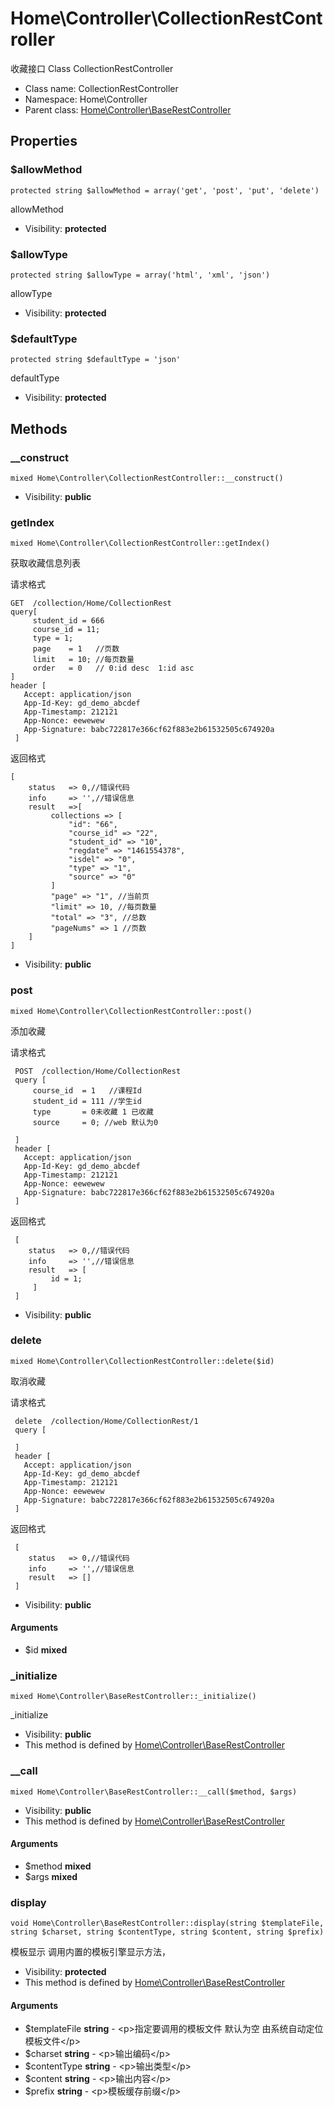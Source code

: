 Home\Controller\CollectionRestController
===============

收藏接口
Class CollectionRestController




* Class name: CollectionRestController
* Namespace: Home\Controller
* Parent class: [Home\Controller\BaseRestController](Home-Controller-BaseRestController.md)





Properties
----------


### $allowMethod

    protected string $allowMethod = array('get', 'post', 'put', 'delete')

allowMethod



* Visibility: **protected**


### $allowType

    protected string $allowType = array('html', 'xml', 'json')

allowType



* Visibility: **protected**


### $defaultType

    protected string $defaultType = 'json'

defaultType



* Visibility: **protected**


Methods
-------


### __construct

    mixed Home\Controller\CollectionRestController::__construct()





* Visibility: **public**




### getIndex

    mixed Home\Controller\CollectionRestController::getIndex()

获取收藏信息列表

请求格式
```
GET  /collection/Home/CollectionRest
query[
     student_id = 666
     course_id = 11;
     type = 1;
     page    = 1   //页数
     limit   = 10; //每页数量
     order   = 0   // 0:id desc  1:id asc
]
header [
   Accept: application/json
   App-Id-Key: gd_demo_abcdef
   App-Timestamp: 212121
   App-Nonce: eewewew
   App-Signature: babc722817e366cf62f883e2b61532505c674920a
 ]
```
返回格式
```
[
    status   => 0,//错误代码
    info     => '',//错误信息
    result   =>[
         collections => [
             "id": "66",
             "course_id" => "22",
             "student_id" => "10",
             "regdate" => "1461554378",
             "isdel" => "0",
             "type" => "1",
             "source" => "0"
         ]
         "page" => "1", //当前页
         "limit" => 10, //每页数量
         "total" => "3", //总数
         "pageNums" => 1 //页数
    ]
]
```

* Visibility: **public**




### post

    mixed Home\Controller\CollectionRestController::post()

添加收藏

请求格式
```
 POST  /collection/Home/CollectionRest
 query [
     course_id  = 1   //课程Id
     student_id = 111 //学生id
     type       = 0未收藏 1 已收藏
     source     = 0; //web 默认为0

 ]
 header [
   Accept: application/json
   App-Id-Key: gd_demo_abcdef
   App-Timestamp: 212121
   App-Nonce: eewewew
   App-Signature: babc722817e366cf62f883e2b61532505c674920a
 ]
```
返回格式
```
 [
    status   => 0,//错误代码
    info     => '',//错误信息
    result   => [
         id = 1;
     ]
 ]
```

* Visibility: **public**




### delete

    mixed Home\Controller\CollectionRestController::delete($id)

取消收藏

请求格式
```
 delete  /collection/Home/CollectionRest/1
 query [

 ]
 header [
   Accept: application/json
   App-Id-Key: gd_demo_abcdef
   App-Timestamp: 212121
   App-Nonce: eewewew
   App-Signature: babc722817e366cf62f883e2b61532505c674920a
 ]
```
返回格式
```
 [
    status   => 0,//错误代码
    info     => '',//错误信息
    result   => []
 ]
```

* Visibility: **public**


#### Arguments
* $id **mixed**



### _initialize

    mixed Home\Controller\BaseRestController::_initialize()

_initialize



* Visibility: **public**
* This method is defined by [Home\Controller\BaseRestController](Home-Controller-BaseRestController.md)




### __call

    mixed Home\Controller\BaseRestController::__call($method, $args)





* Visibility: **public**
* This method is defined by [Home\Controller\BaseRestController](Home-Controller-BaseRestController.md)


#### Arguments
* $method **mixed**
* $args **mixed**



### display

    void Home\Controller\BaseRestController::display(string $templateFile, string $charset, string $contentType, string $content, string $prefix)

模板显示 调用内置的模板引擎显示方法，



* Visibility: **protected**
* This method is defined by [Home\Controller\BaseRestController](Home-Controller-BaseRestController.md)


#### Arguments
* $templateFile **string** - &lt;p&gt;指定要调用的模板文件
默认为空 由系统自动定位模板文件&lt;/p&gt;
* $charset **string** - &lt;p&gt;输出编码&lt;/p&gt;
* $contentType **string** - &lt;p&gt;输出类型&lt;/p&gt;
* $content **string** - &lt;p&gt;输出内容&lt;/p&gt;
* $prefix **string** - &lt;p&gt;模板缓存前缀&lt;/p&gt;


